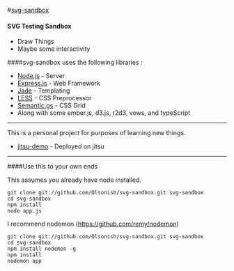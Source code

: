 #[svg-sandbox](https://github.com/Olsonish/svg-sandbox)

#### SVG Testing Sandbox

* Draw Things
* Maybe some interactivity

####svg-sandbox uses the following libraries :

* [Node.js](http://nodejs.org/) - Server
* [Express.js](http://expressjs.com/) - Web Framework
* [Jade](http://jade-lang.com/) - Templating
* [LESS](http://lesscss.org/) - CSS Preprocessor
* [Semantic.gs](http://semantic.gs/) - CSS Grid
* Along with some ember.js, d3.js, r2d3, vows, and typeScript

***

This is a personal project for purposes of learning new things.

* [jitsu-demo](http://olsonish.svg-sandbox.nodejitsu.com/) - Deployed on jitsu

***

####Use this to your own ends

This assumes you already have node installed.
```
git clone git://github.com/Olsonish/svg-sandbox.git svg-sandbox
cd svg-sandbox
npm install
node app.js
```
I recommend nodemon (https://github.com/remy/nodemon)
```
git clone git://github.com/Olsonish/svg-sandbox.git svg-sandbox
cd svg-sandbox
npm install nodemon -g
npm install
nodemon app
```
